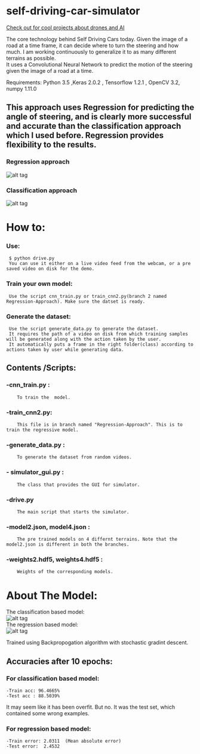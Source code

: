 # self-driving-car-simulator<br>
<a href="https://unisp.tech">Check out for cool projects about drones and AI</a><br>

The core technology behind Self Driving Cars today. Given the image of a road at a time frame, it can decide where to turn the steering and how much. I am working continuously to generalize it to as many different terrains as possible.    
It uses a Convolutional Neural Network to predict the motion of the steering given the image of a road at a time.  

Requirements: Python 3.5 ,Keras 2.0.2 , Tensorflow 1.2.1 , OpenCV 3.2, numpy 1.11.0   

## This approach uses Regression for predicting the angle of steering, and is clearly more successful and accurate than the classification approach which I used before. Regression provides flexibility to the results.    
### Regression approach
![alt tag](https://raw.githubusercontent.com/yugrocks/self-driving-car-simulator/master/demo3.gif)
### Classification approach
![alt tag](https://raw.githubusercontent.com/yugrocks/self-driving-car-simulator/master/demo2.gif)   

# How to:    
 ### Use:     
     $ python drive.py   
     You can use it either on a live video feed from the webcam, or a pre saved video on disk for the demo.    
 ### Train your own model:    
     Use the script cnn_train.py or train_cnn2.py(branch 2 named Regression-Approach). Make sure the datset is ready.
 ### Generate the dataset:
     Use the script generate_data.py to generate the dataset.    
     It requires the path of a video on disk from which training samples will be generated along with the action taken by the user.    
     It automatically puts a frame in the right folder(class) according to actions taken by user while generating data.     

## Contents /Scripts:  
  ### -cnn_train.py :    
        To train the  model.    
  ### -train_cnn2.py:    
        This file is in branch named "Regression-Approach". This is to train the regressive model.    
  ### -generate_data.py :   
        To generate the dataset from random videos.    
  ### - simulator_gui.py :    
        The class that provides the GUI for simulator.    
  ### -drive.py    
        The main script that starts the simulator.    
  ### -model2.json, model4.json :    
        The pre trained models on 4 differnt terrains. Note that the model2.json is different in both the branches.    
  ### -weights2.hdf5, weights4.hdf5 :    
        Weights of the corresponding models.    

# About The Model:    
The classification based model:    
![alt tag](https://raw.githubusercontent.com/yugrocks/self-driving-car-simulator/master/model.png)    
The regression based model:    
![alt tag](https://raw.githubusercontent.com/yugrocks/self-driving-car-simulator/master/model_regression.png)     

Trained using Backpropogation algorithm with stochastic gradint descent.    
## Accuracies after 10 epochs:  
### For classification based model:    
    -Train acc: 96.4665%    
    -Test acc : 88.5039%     
It may seem like it has been overfit. But no. It was the test set, which contained some wrong examples.    
### For regression based model:    
    -Train error: 2.0311  (Mean absolute error)     
    -Test error:  2.4532   
